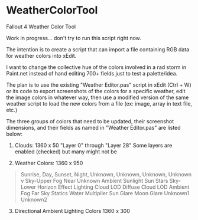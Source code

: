 # WeatherColorTool
Fallout 4 Weather Color Tool

Work in progress... don't try to run this script right now.

The intention is to create a script that can import a file containing RGB data for weather colors into xEdit.

I want to change the collective hue of the colors involved in a rad storm in Paint.net instead of hand editing 700+ fields just to test a palette/idea.

The plan is to use the existing "Weather Editor.pas" script in xEdit (Ctrl + W) or its code to export screenshots of the colors for a specific weather, edit the image colors in whatever way, then use a modified version of the same weather script to load the new colors from a file (ex: image, array in text file, etc.)

The three groups of colors that need to be updated, their screenshot dimensions, and their fields as named in "Weather Editor.pas" are listed below:

1) Clouds:
1360 x 50
"Layer 0" through "Layer 28"
Some layers are enabled (checked) but many might not be

2) Weather Colors:
1360 x 950

> Sunrise, Day, Sunset, Night, Unknown, Unknown, Unknown, Unknown
v
Sky-Upper
Fog Near
Unknown
Ambient
Sunlight
Sun
Stars
Sky-Lower
Horizon
Effect Lighting
Cloud LOD Diffuse
Cloud LOD Ambient
Fog Far
Sky Statics
Water Multiplier
Sun Glare
Moon Glare
Unknown1
Unknown2

3) Directional Ambient Lighting Colors
1360 x 300
